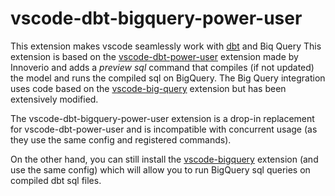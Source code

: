 # vscode-dbt-bigquery-power-user



This extension makes vscode seamlessly work with [dbt](https://www.getdbt.com/) and Biq Query
This extension is based on the [vscode-dbt-power-user](https://github.com/innoverio/vscode-dbt-power-user) extension made by Innoverio and adds
a *preview sql* command that compiles (if not updated) the model and runs the compiled sql
on BigQuery. 
The Big Query integration uses code based on the [vscode-big-query](https://github.com/google/vscode-bigquery) extension but has been extensively modified. 

The vscode-dbt-bigquery-power-user extension is a drop-in replacement for vscode-dbt-power-user and
is incompatible with concurrent usage (as they use the same config and registered commands). 

On the other hand, you can still install the [vscode-bigquery](https://github.com/google/vscode-bigquery) extension (and use the same config) which will allow you to run BigQuery sql queries on compiled dbt sql files.



